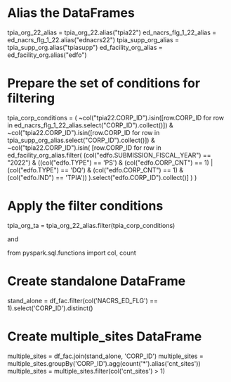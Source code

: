 # Alias the DataFrames
tpia_org_22_alias = tpia_org_22.alias("tpia22")
ed_nacrs_flg_1_22_alias = ed_nacrs_flg_1_22.alias("ednacrs22")
tpia_supp_org_alias = tpia_supp_org.alias("tpiasupp")
ed_facility_org_alias = ed_facility_org.alias("edfo")

# Prepare the set of conditions for filtering
tpia_corp_conditions = (
    ~col("tpia22.CORP_ID").isin([row.CORP_ID for row in ed_nacrs_flg_1_22_alias.select("CORP_ID").collect()]) &
    ~col("tpia22.CORP_ID").isin([row.CORP_ID for row in tpia_supp_org_alias.select("CORP_ID").collect()]) &
    ~col("tpia22.CORP_ID").isin(
        [row.CORP_ID for row in ed_facility_org_alias.filter(
            (col("edfo.SUBMISSION_FISCAL_YEAR") == "2022") &
            ((col("edfo.TYPE") == 'PS') & (col("edfo.CORP_CNT") == 1) |
             (col("edfo.TYPE") == 'DQ') & (col("edfo.CORP_CNT") == 1) & (col("edfo.IND") == 'TPIA'))
        ).select("edfo.CORP_ID").collect()]
    )
)

# Apply the filter conditions
tpia_org_ta = tpia_org_22_alias.filter(tpia_corp_conditions)



and 

from pyspark.sql.functions import col, count

# Create standalone DataFrame
stand_alone = df_fac.filter(col('NACRS_ED_FLG') == 1).select('CORP_ID').distinct()

# Create multiple_sites DataFrame
multiple_sites = df_fac.join(stand_alone, 'CORP_ID')
multiple_sites = multiple_sites.groupBy('CORP_ID').agg(count('*').alias('cnt_sites'))
multiple_sites = multiple_sites.filter(col('cnt_sites') > 1)

